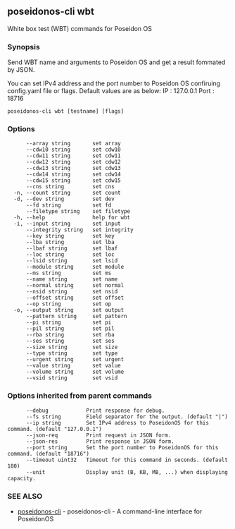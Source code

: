 ## poseidonos-cli wbt

White box test (WBT) commands for Poseidon OS

### Synopsis


Send WBT name and arguments to Poseidon OS and get a result fommated by JSON.

You can set IPv4 address and the port number to Poseidon OS confiruing config.yaml file or flags.
Default values are as below:
	IP   : 127.0.0.1
	Port : 18716


	  

```
poseidonos-cli wbt [testname] [flags]
```

### Options

```
      --array string       set array
      --cdw10 string       set cdw10
      --cdw11 string       set cdw11
      --cdw12 string       set cdw12
      --cdw13 string       set cdw13
      --cdw14 string       set cdw14
      --cdw15 string       set cdw15
      --cns string         set cns
  -n, --count string       set count
  -d, --dev string         set dev
      --fd string          set fd
      --filetype string    set filetype
  -h, --help               help for wbt
  -i, --input string       set input
      --integrity string   set integrity
      --key string         set key
      --lba string         set lba
      --lbaf string        set lbaf
      --loc string         set loc
      --lsid string        set lsid
      --module string      set module
      --ms string          set ms
      --name string        set name
      --normal string      set normal
      --nsid string        set nsid
      --offset string      set offset
      --op string          set op
  -o, --output string      set output
      --pattern string     set pattern
      --pi string          set pi
      --pil string         set pil
      --rba string         set rba
      --ses string         set ses
      --size string        set size
      --type string        set type
      --urgent string      set urgent
      --value string       set value
      --volume string      set volume
      --vsid string        set vsid
```

### Options inherited from parent commands

```
      --debug            Print response for debug.
      --fs string        Field separator for the output. (default "|")
      --ip string        Set IPv4 address to PoseidonOS for this command. (default "127.0.0.1")
      --json-req         Print request in JSON form.
      --json-res         Print response in JSON form.
      --port string      Set the port number to PoseidonOS for this command. (default "18716")
      --timeout uint32   Timeout for this command in seconds. (default 180)
      --unit             Display unit (B, KB, MB, ...) when displaying capacity.
```

### SEE ALSO

* [poseidonos-cli](poseidonos-cli.md)	 - poseidonos-cli - A command-line interface for PoseidonOS

